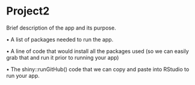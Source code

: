# Project2

Brief description of the app and its purpose.


• A list of packages needed to run the app.


• A line of code that would install all the packages used (so we can easily grab that and run it prior to
running your app)



• The shiny::runGitHub() code that we can copy and paste into RStudio to run your app.